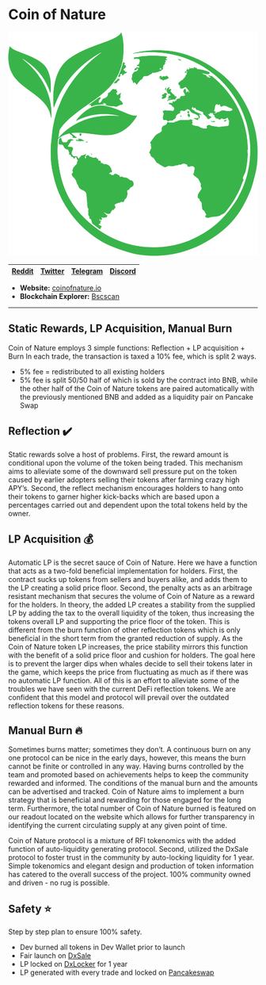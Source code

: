 # Coin of Nature

![Coin of Nature_Logo](./images/logo.png)

| [Reddit](https://www.reddit.com/r/Coin_of_Nature/)| [Twitter](https://twitter.com/Coin_of_Nature) |[Telegram](https://t.me/coin_of_nature)|[Discord](https://discord.gg/38rC6ec7SB)|
| ----------- | ----------- | ----------- | ----------- |

- **Website:** [coinofnature.io](https://coinofnature.io/)
- **Blockchain Explorer:** [Bscscan](https://www.bscscan.com/token/)

---

## Static Rewards, LP Acquisition, Manual Burn

Coin of Nature employs 3 simple functions: Reflection + LP acquisition + Burn In each trade, the transaction is taxed a 10% fee, which is split 2 ways.

- 5% fee = redistributed to all existing holders
- 5% fee is split 50/50 half of which is sold by the contract into BNB, while the other half of the Coin of Nature tokens are paired automatically with the previously mentioned BNB and added as a liquidity pair on Pancake Swap



## Reflection :heavy_check_mark:
Static rewards solve a host of problems. First, the reward amount is conditional upon the volume of the token being traded. This mechanism aims to alleviate some of the downward sell pressure put on the token caused by earlier adopters selling their tokens after farming crazy high APY’s. Second, the reflect mechanism encourages holders to hang onto their tokens to garner higher kick-backs which are based upon a percentages carried out and dependent upon the total tokens held by the owner.


## LP Acquisition :moneybag:
Automatic LP is the secret sauce of Coin of Nature. Here we have a function that acts as a two-fold beneficial implementation for holders. First, the contract sucks up tokens from sellers and buyers alike, and adds them to the LP creating a solid price floor. Second, the penalty acts as an arbitrage resistant mechanism that secures the volume of Coin of Nature as a reward for the holders. In theory, the added LP creates a stability from the supplied LP by adding the tax to the overall liquidity of the token, thus increasing the tokens overall LP and supporting the price floor of the token. This is different from the burn function of other reflection tokens which is only beneficial in the short term from the granted reduction of supply. As the Coin of Nature token LP increases, the price stability mirrors this function with the benefit of a solid price floor and cushion for holders. The goal here is to prevent the larger dips when whales decide to sell their tokens later in the game, which keeps the price from fluctuating as much as if there was no automatic LP function. All of this is an effort to alleviate some of the troubles we have seen with the current DeFi reflection tokens. We are confident that this model and protocol will prevail over the outdated reflection tokens for these reasons.


## Manual Burn :fire:
Sometimes burns matter; sometimes they don’t. A continuous burn on any one protocol can be nice in the early days, however, this means the burn cannot be finite or controlled in any way. Having burns controlled by the team and promoted based on achievements helps to keep the community rewarded and informed. The conditions of the manual burn and the amounts can be advertised and tracked. Coin of Nature aims to implement a burn strategy that is beneficial and rewarding for those engaged for the long term. Furthermore, the total number of Coin of Nature burned is featured on our readout located on the website which allows for further transparency in identifying the current circulating supply at any given point of time.


Coin of Nature protocol is a mixture of RFI tokenomics with the added function of auto-liquidity generating protocol.
Second, utilized the DxSale protocol to foster trust in the community by auto-locking liquidity for 1 year.
Simple tokenomics and elegant design and production of token information has catered to the overall success of the project.
100% community owned and driven - no rug is possible. 


## Safety :star:
Step by step plan to ensure 100% safety.
- Dev burned all tokens in Dev Wallet prior to launch
- Fair launch on [DxSale](https://dxsale.network/)
- LP locked on [DxLocker](https://dxsale.network/) for 1 year
- LP generated with every trade and locked on [Pancakeswap](https://pancakeswap.finance/)

